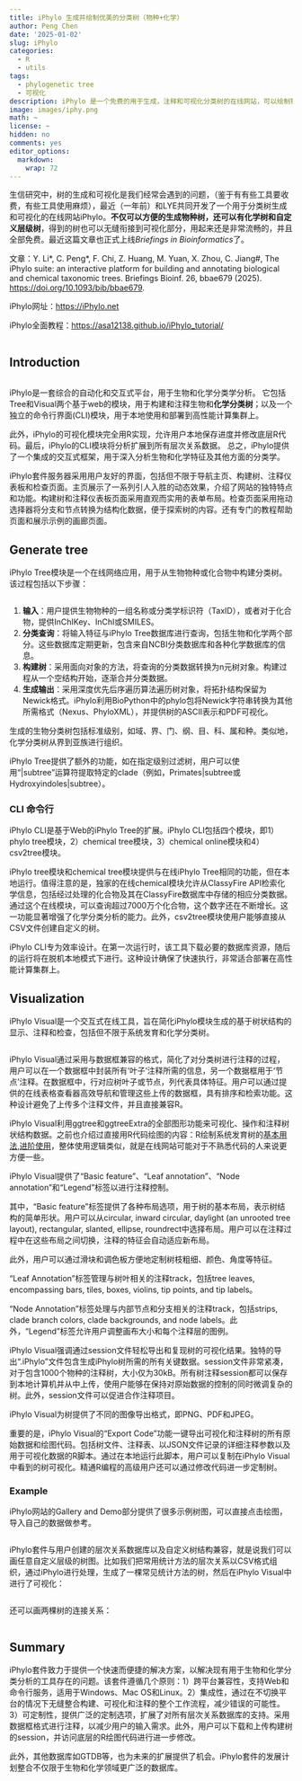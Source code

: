 ```yaml
---
title: iPhylo 生成并绘制优美的分类树（物种+化学）
author: Peng Chen
date: '2025-01-02'
slug: iPhylo
categories:
  - R
  - utils
tags:
  - phylogenetic tree
  - 可视化
description: iPhylo 是一个免费的用于生成，注释和可视化分类树的在线网站，可以绘制物种，化合物和其他层级结构的各种树图并方便地添加复杂注释信息。
image: images/iphy.png
math: ~
license: ~
hidden: no
comments: yes
editor_options: 
  markdown: 
    wrap: 72
---
```


生信研究中，树的生成和可视化是我们经常会遇到的问题，（鉴于有有些工具要收费，有些工具使用麻烦），最近（一年前）和LYE共同开发了一个用于分类树生成和可视化的在线网站iPhylo。**不仅可以方便的生成物种树，还可以有化学树和自定义层级树**，得到的树也可以无缝衔接到可视化部分，用起来还是非常流畅的，并且全部免费。最近这篇文章也正式上线*Briefings in Bioinformatics*了。

文章：Y. Li\*, C. Peng\*, F. Chi, Z. Huang, M. Yuan, X. Zhou, C. Jiang#, The iPhylo suite: an interactive platform for building and annotating biological and chemical taxonomic trees. Briefings Bioinf. 26, bbae679 (2025). <https://doi.org/10.1093/bib/bbae679>.


iPhylo网址：<https://iPhylo.net>

iPhylo全面教程：<https://asa12138.github.io/iPhylo_tutorial/>

<img src="images/iPhylo_main.png" title=""/>

## Introduction

<img src="images/iphy.png" title=""/>

iPhylo是一套综合的自动化和交互式平台，用于生物和化学分类学分析。
它包括Tree和Visual两个基于web的模块，用于构建和注释生物和**化学分类树**；以及一个独立的命令行界面(CLI)模块，用于本地使用和部署到高性能计算集群上。

此外，iPhylo的可视化模块完全用R实现，允许用户本地保存进度并修改底层R代码。最后，iPhylo的CLI模块将分析扩展到所有层次关系数据。
总之，iPhylo提供了一个集成的交互式框架，用于深入分析生物和化学特征及其他方面的分类学。

iPhylo套件服务器采用用户友好的界面，包括但不限于导航主页、构建树、注释仪表板和检查页面。主页展示了一系列引人入胜的动态效果，介绍了网站的独特特点和功能。构建树和注释仪表板页面采用直观而实用的表单布局。检查页面采用拖动选择器将分支和节点转换为结构化数据，便于探索树的内容。还有专门的教程帮助页面和展示示例的画廊页面。

## Generate tree

iPhylo Tree模块是一个在线网络应用，用于从生物物种或化合物中构建分类树。该过程包括以下步骤：

<img src="images/iPhylo_tree.png" title=""/>

1. **输入**：用户提供生物物种的一组名称或分类学标识符（TaxID），或者对于化合物，提供InChIKey、InChI或SMILES。
2. **分类查询**：将输入特征与iPhylo Tree数据库进行查询，包括生物和化学两个部分。这些数据库定期更新，包含来自NCBI分类数据库和各种化学数据库的信息。
3. **构建树**：采用面向对象的方法，将查询的分类数据转换为n元树对象。构建过程从一个空结构开始，逐渐合并分类数据。
4. **生成输出**：采用深度优先后序遍历算法遍历树对象，将拓扑结构保留为Newick格式。iPhylo利用BioPython中的phylo包将Newick字符串转换为其他所需格式（Nexus、PhyloXML），并提供树的ASCII表示和PDF可视化。

生成的生物分类树包括标准级别，如域、界、门、纲、目、科、属和种。类似地，化学分类树从界到亚族进行组织。

iPhylo Tree提供了额外的功能，如在指定级别过滤树，用户可以使用“|subtree”运算符提取特定的clade（例如，Primates|subtree或Hydroxyindoles|subtree）。

### CLI 命令行

iPhylo CLI是基于Web的iPhylo Tree的扩展。iPhylo CLI包括四个模块，即1）phylo tree模块，2）chemical tree模块，3）chemical online模块和4）csv2tree模块。

iPhylo tree模块和chemical tree模块提供与在线iPhylo Tree相同的功能，但在本地运行。值得注意的是，独家的在线chemical模块允许从ClassyFire API检索化学信息，包括经过处理的化合物及其在ClassyFire数据库中存储的相应分类数据。通过这个在线模块，可以查询超过7000万个化合物，这个数字还在不断增长。这一功能显著增强了化学分类分析的能力。此外，csv2tree模块使用户能够直接从CSV文件创建自定义的树。

iPhylo CLI专为效率设计。在第一次运行时，该工具下载必要的数据库资源，随后的运行将在脱机本地模式下进行。这种设计确保了快速执行，非常适合部署在高性能计算集群上。

## Visualization

iPhylo Visual是一个交互式在线工具，旨在简化iPhylo模块生成的基于树状结构的显示、注释和检查，包括但不限于系统发育和化学分类树。

<img src="images/iPhylo_vis.png" title=""/>

iPhylo Visual通过采用与数据框兼容的格式，简化了对分类树进行注释的过程，用户可以在一个数据框中封装所有‘叶子’注释所需的信息，另一个数据框用于‘节点’注释。在数据框中，行对应树叶子或节点，列代表具体特征。用户可以通过提供的在线表格查看器高效导航和管理这些上传的数据框，具有排序和检索功能。这种设计避免了上传多个注释文件，并且直接兼容R。

iPhylo Visual利用ggtree和ggtreeExtra的全部图形功能来可视化、操作和注释树状结构数据。之前也介绍过直接用R代码绘图的内容：R绘制系统发育树的[基本用法](../r-tree),[进阶使用](../r-tree2)，整体使用逻辑类似，就是在线网站可能对于不熟悉代码的人来说更方便一些。

iPhylo Visual提供了“Basic feature”、“Leaf annotation”、“Node annotation”和“Legend”标签以进行注释控制。

其中，“Basic feature”标签提供了各种布局选项，用于树的基本布局，表示树结构的简单形状。用户可以从circular, inward circular, daylight (an unrooted tree layout), rectangular, slanted, ellipse, roundrect中选择布局。用户可以在注释过程中在这些布局之间切换，注释的特征会自动适应新布局。

此外，用户可以通过滑块和调色板方便地定制树枝粗细、颜色、角度等特征。 

“Leaf Annotation”标签管理与树叶相关的注释track，包括tree leaves, encompassing bars, tiles, boxes, violins, tip points, and tip labels。 

“Node Annotation”标签处理与内部节点和分支相关的注释track，包括strips, clade branch colors, clade backgrounds, and node labels。此外，“Legend”标签允许用户调整画布大小和每个注释层的图例。

iPhylo Visual强调通过session文件轻松导出和复现树的可视化结果。独特的导出“.iPhylo”文件包含生成iPhylo树所需的所有关键数据。session文件非常紧凑，对于包含1000个物种的注释树，大小仅为30kB。所有树注释session都可以保存到本地计算机并从中上传，使用户能够在保持对原始数据的控制的同时微调复杂的树。此外，session文件可以促进合作注释项目。

iPhylo Visual为树提供了不同的图像导出格式，即PNG、PDF和JPEG。

重要的是，iPhylo Visual的“Export Code”功能一键导出可视化和注释树的所有原始数据和绘图代码。包括树文件、注释表、以JSON文件记录的详细注释参数以及用于可视化数据的R脚本。通过在本地运行此脚本，用户可以复制在iPhylo Visual中看到的树可视化。精通R编程的高级用户还可以通过修改代码进一步定制树。

### Example

iPhylo网站的Gallery and Demo部分提供了很多示例树图，可以直接点击绘图，导入自己的数据做参考。

<img src="images/iPhylo.png" title=""/>

iPhylo套件与用户创建的层次关系数据库以及自定义树结构兼容，就是说我们可以画任意自定义层级的树图。比如我们把常用统计方法的层次关系以CSV格式组织，通过iPhylo进行处理，生成了一棵常见统计方法的树，然后在iPhylo Visual中进行了可视化：

<img src="images/iPhylo_stat.png" title=""/>

还可以画两棵树的连接关系：

<img src="images/corr-961_664.jpg" title=""/>

## Summary

iPhylo套件致力于提供一个快速而便捷的解决方案，以解决现有用于生物和化学分类分析的工具存在的问题。该套件遵循几个原则：1）跨平台兼容性，支持Web和命令行服务，适用于Windows、Mac OS和Linux。2）集成性，通过在不切换平台的情况下无缝整合构建、可视化和注释的整个工作流程，减少错误的可能性。3）可定制性，提供广泛的定制选项，扩展了对所有层次关系数据库的支持。采用数据框格式进行注释，以减少用户的输入需求。此外，用户可以下载和上传构建树的session，并访问底层的R绘图代码进行进一步修改。

此外，其他数据库如GTDB等，也为未来的扩展提供了机会。iPhylo套件的发展计划整合不仅限于生物和化学领域更广泛的数据库。

